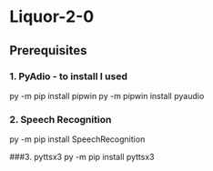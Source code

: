 # Liquor-2-0

## Prerequisites

### 1. PyAdio - to install I used 
py -m pip install pipwin
py -m pipwin install pyaudio

### 2. Speech Recognition
py -m pip install SpeechRecognition

###3. pyttsx3
py -m pip install pyttsx3
